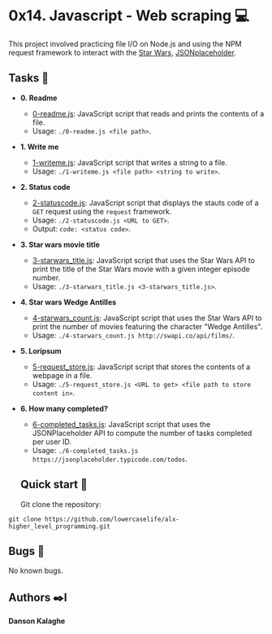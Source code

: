 # 0x14. Javascript - Web scraping :computer:

This project involved practicing file I/O on Node.js and using the NPM request
framework to interact with the [Star Wars](https://swapi.co/),
[JSONplaceholder](https://jsonplaceholder.typicode.com).

## Tasks :page_with_curl:

- **0. Readme**

  - [0-readme.js](./0-readme.js): JavaScript script that reads and prints the
    contents of a file.
  - Usage: `./0-readme.js <file path>`.

- **1. Write me**

  - [1-writeme.js](./1-writeme.js): JavaScript script that writes a string to a
    file.
  - Usage: `./1-writeme.js <file path> <string to write>`.

- **2. Status code**

  - [2-statuscode.js](./2-statuscode.js): JavaScript script that displays the
    stauts code of a `GET` request using the `request` framework.
  - Usage: `./2-statuscode.js <URL to GET>`.
  - Output: `code: <status code>`.

- **3. Star wars movie title**

  - [3-starwars_title.js](./3-starwars_title.js): JavaScript script that uses the
    Star Wars API to print the title of the Star Wars movie with a given integer episode
    number.
  - Usage: `./3-starwars_title.js <3-starwars_title.js>`.

- **4. Star wars Wedge Antilles**

  - [4-starwars_count.js](./4-starwars_count.js): JavaScript script that uses the
    Star Wars API to print the number of movies featuring the character "Wedge Antilles".
  - Usage: `./4-starwars_count.js http://swapi.co/api/films/`.

- **5. Loripsum**

  - [5-request_store.js](./5-request_store.js): JavaScript script that stores the
    contents of a webpage in a file.
  - Usage: `./5-request_store.js <URL to get> <file path to store content in>`.

- **6. How many completed?**

  - [6-completed_tasks.js](./6-completed_tasks.js): JavaScript script that uses the
    JSONPlaceholder API to compute the number of tasks completed per user ID.
  - Usage: `./6-completed_tasks.js https://jsonplaceholder.typicode.com/todos`.

  ## Quick start :runner:

  Git clone the repository:

```
git clone https://github.com/lowercaselife/alx-higher_level_programming.git
```

## Bugs :loudspeaker:

No known bugs.

## Authors :black_nib:I
**Danson Kalaghe**

